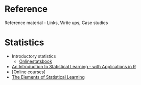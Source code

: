 # Reference
Reference material - Links, Write ups, Case studies

# Statistics

- Introductory statistics
  - [Onlinestatsbook](http://onlinestatbook.com/2/index.html)
- [An Introduction to Statistical Learning - with Applications in R](http://www-bcf.usc.edu/~gareth/ISL/ISLR%20Sixth%20Printing.pdf)
- [Online courses]
- [The Elements of Statistical Learning](https://web.stanford.edu/~hastie/Papers/ESLII.pdf)
